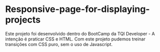 # Responsive-page-for-displaying-projects
Este projeto foi desenvolvido dentro do BootCamp da TQI Developer - A intenção é praticar CSS e HTML. Com este projeto pudemos treinar transições com CSS puro, sem  o uso de Javascript.
